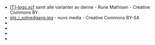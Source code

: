 * [IT1-logo.xcf](IT1-logo.xcf) samt alle varianter av denne - Rune Mathisen - Creative Commons BY.
* [elg_i_solnedgang.jpg](elg_i_solnedgang.jpg) - nuvs media - Creative Commons BY-SA
* []()
* []()
* []()
* []()
